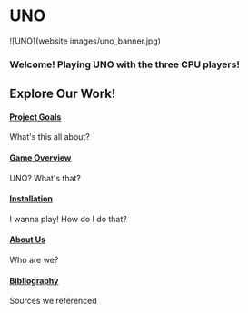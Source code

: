 # UNO

![UNO](website images/uno_banner.jpg)

### Welcome! Playing UNO with the three CPU players! 

## Explore Our Work!

#### [Project Goals](project-goals.md)
What's this all about?

#### [Game Overview](game-overview.md)
UNO? What's that?

#### [Installation](install.md)
I wanna play! How do I do that?

#### [About Us](about.md)
Who are we?

#### [Bibliography](bibliography.md)
Sources we referenced

